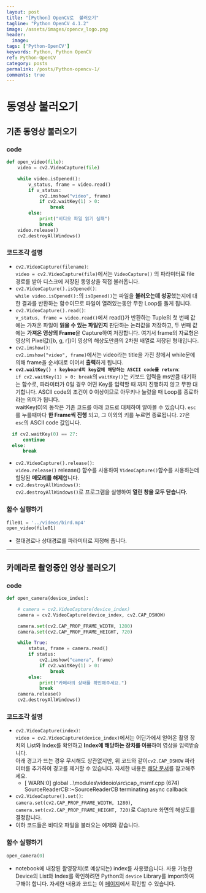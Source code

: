 ```yaml
---
layout: post
title: "[Python] OpenCV로  불러오기"
tagline: "Python OpenCV 4.1.2"
image: /assets/images/opencv_logo.png
header:
  image: 
tags: ['Python-OpenCV']
keywords: Python, Python OpenCV
ref: Python-OpenCV
category: posts
permalink: /posts/Python-opencv-1/
comments: true
---
```


# 동영상 불러오기
## 기존 동영상 불러오기
### code
```python
def open_video(file):
    video = cv2.VideoCapture(file)

    while video.isOpened():
        v_status, frame = video.read()
        if v_status:
            cv2.imshow("video", frame)
            if cv2.waitKey(1) > 0:
                break
        else:
            print("비디오 파일 읽기 실패")
            break
    video.release()
    cv2.destroyAllWindows()
```
### 코드조각 설명
+ `cv2.VideoCapture(filename)`:  
`video = cv2.VideoCapture(file)`에서는 `VideoCapture()` 의 파라미터로 file 경로를 받아 디스크에 저장된 동영상을 직접 불러옵니다.
+ `cv2.VideoCapture().isOpened()`:  
`while video.isOpened():`의 `isOpened()`는 파일을 **불러오는데 성공**했는지에 대한 결과를 반환하는 함수이므로 파일이 열려있는동안 무한 Loop를 돌게 됩니다.
+ `cv2.VideoCapture().read()`:  
`v_status, frame = video.read()`에서 read()가 반환하는 Tuple의 첫 번째 값에는 가져온 파일이 **읽을 수 있는 파일인지** 판단하는 논리값을 저장하고, 두 번째 값에는 **가져온 영상의 Frame**을 Capture하여 저장합니다. 여기서 frame의 자료형은 영상의 Pixel값([b, g, r])이 영상의 해상도만큼의 2차원 배열로 저장된 형태입니다.
+ `cv2.imshow()`:  
`cv2.imshow("video", frame)`에서는 video라는 title을 가진 창에서 while문에 의해 frame을 순서대로 이어서 **출력**하게 됩니다.
+ **`cv2.waitKey() : keyboard의 key값에 해당하는 ASCII code를 return`**:  
`if cv2.waitKey(1) > 0: break`의 `waitKey()`는 키보드 입력을 ms만큼 대기하는 함수로, 파라미터가 0일 경우 어떤 Key를 입력할 때 까지 진행하지 않고 무한 대기합니다. ASCII code의 조건이 0 이상이므로 아무키나 눌렀을 때 Loop를 종료하라는 의미가 됩니다.  
waitKey(0)의 동작은 기존 코드를 아래 코드로 대체하여 알아볼 수 있습니다. `esc`를 누를때마다 **한 Frame씩 진행** 되고, 그 이외의 키를 누르면 종료됩니다. `27`은 `esc`의 ASCII code 값입니다.
```python
  if cv2.waitKey(0) == 27:
      continue
  else:
      break
```

+ `cv2.VideoCapture().release()`:  
`video.release()` release() 함수를 사용하여 `VideoCapture()`함수를 사용하는데 할당된 **메모리를 해제**합니다.
+ `cv2.destroyAllWindows()`:  
`cv2.destroyAllWindows()`로 프로그램을 실행하여 **열린 창을 모두 닫습니다**.
### 함수 실행하기
```python
file01 = '../videos/bird.mp4'
open_video(file01)
```
+ 절대경로나 상대경로를 파라미터로 지정해 줍니다.  

___
## 카메라로 촬영중인 영상 불러오기
### code
```python
def open_camera(device_index):

    # camera = cv2.VideoCapture(device_index)
    camera = cv2.VideoCapture(device_index, cv2.CAP_DSHOW)

    camera.set(cv2.CAP_PROP_FRAME_WIDTH, 1280)
    camera.set(cv2.CAP_PROP_FRAME_HEIGHT, 720)

    while True:
        status, frame = camera.read()
        if status:
            cv2.imshow("camera", frame)
            if cv2.waitKey(1) > 0:
                break
        else:
            print("카메라의 상태를 확인해주세요.")
            break
    camera.release()
    cv2.destroyAllWindows()
```
### 코드조각 설명
+ `cv2.VideoCapture(index)`:  
`video = cv2.VideoCapture(device_index)`에서는 어딘가에서 얻어온 촬영 장치의 List와 Index를 확인하고 **Index에 해당하는 장치를 이용**하여 영상을 입력받습니다.  
아래 경고가 뜨는 경우 무시해도 상관없지만, 위 코드와 같이`cv2.CAP_DSHOW` 파라미터를 추가하여 경고를 제거할 수 있습니다. 자세한 내용은 [해당 문서]를 참고해주세요.
  - [ WARN:0] global ..\modules\videoio\src\cap_msmf.cpp (674) SourceReaderCB::~SourceReaderCB terminating async callback
+ `cv2.VideoCapture().set()`:  
`camera.set(cv2.CAP_PROP_FRAME_WIDTH, 1280)`, `camera.set(cv2.CAP_PROP_FRAME_HEIGHT, 720)`로 Capture 화면의 해상도를 결정합니다.
+ 이하 코드들은 비디오 파일을 불러오는 예제와 같습니다.  
### 함수 실행하기
```python
open_camera(0)
```
+ notebook에 내장된 촬영장치(로 예상되는) index를 사용했습니다. 사용 가능한 Device의 List와 Index를 확인하려면 Python의 `device` Library를 import하여 구해야 합니다. 자세한 내용과 코드는 이 [페이지]에서 확인할 수 있습니다.

[해당 문서]: https://docs.opencv.org/master/d4/d15/group__videoio__flags__base.html#ga023786be1ee68a9105bf2e48c700294d "VideoCapture API backends identifier"  
[페이지]: https://www.codepool.biz/multiple-camera-opencv-python-windows.html "사용 가능한 촬영장치 목록 알아내기"
